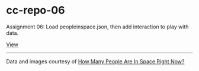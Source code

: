 # cc-repo-06
Assignment 06: Load peopleinspace.json, then add interaction to play with data.

[View](https://luferrari.github.io/cc-repo-06/)

* * *

Data and images courtesy of [How Many People Are In Space Right Now?](https://howmanypeopleareinspacerightnow.com/)
